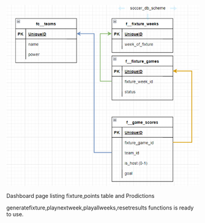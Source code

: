 <p align="center"><img src="scheme.png"></p>

Dashboard page listing fixture,points table and Prodictions

generatefixture,playnextweek,playallweeks,resetresults functions is ready to use.
